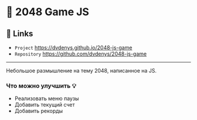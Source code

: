 # 🎲 2048 Game JS

## 🔗 Links
- `Project` https://dvdenys.github.io/2048-js-game
- `Repository` https://github.com/dvdenys/2048-js-game

---
Небольшое размышление на тему 2048, написанное на JS.

### Что можно улучшить 💡
- Реализовать меню паузы
- Добавить текущий счет
- Добавить рекорды 